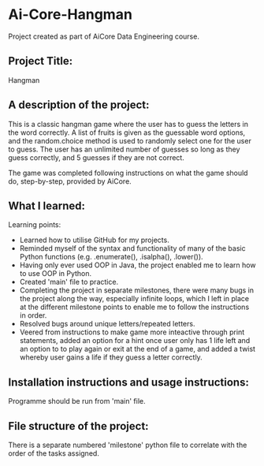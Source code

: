 # Ai-Core-Hangman
 Project created as part of AiCore Data Engineering course.

## Project Title: 
Hangman

## A description of the project: 

This is a classic hangman game where the user has to guess the letters in the word correctly. A list of fruits is given as the guessable word options, and the random.choice method is used to randomly select one for the user to guess. The user has an unlimited number of guesses so long as they guess correctly, and 5 guesses if they are not correct. 

The game was completed following instructions on what the game should do, step-by-step, provided by AiCore.

## What I learned:

Learning points:
- Learned how to utilise GitHub for my projects.
- Reminded myself of the syntax and functionality of many of the basic Python functions (e.g. .enumerate(), .isalpha(), .lower()).
- Having only ever used OOP in Java, the project enabled me to learn how to use OOP in Python.
- Created 'main' file to practice.
- Completing the project in separate milestones, there were many bugs in the project along the way, especially infinite loops, which I left in place at the different milestone points to enable me to follow the instructions in order.
- Resolved bugs around unique letters/repeated letters.
- Veered from instructions to make game more inteactive through print statements, added an option for a hint once user only has 1 life left and an option to to play again or exit at the end of a game, and added a twist whereby user gains a life if they guess a letter correctly.

## Installation instructions and usage instructions:

Programme should be run from 'main' file.

## File structure of the project:

There is a separate numbered 'milestone' python file to correlate with the order of the tasks assigned.